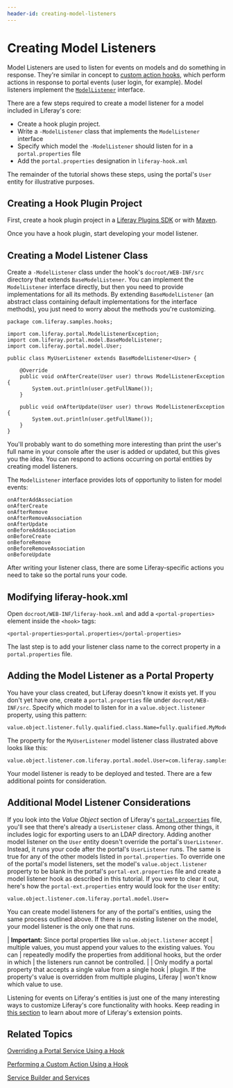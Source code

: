 ```yaml
---
header-id: creating-model-listeners
---
```


# Creating Model Listeners

Model Listeners are used to listen for events on models and do something
in response. They're similar in concept to [custom action hooks](/docs/6-2/tutorials/-/knowledge_base/t/performing-a-custom-action-using-a-hook),
which perform actions in response to portal events (user login, for
example). Model listeners implement the
[`ModelListener`](https://docs.liferay.com/portal/6.2/javadocs-all/com/liferay/portal/model/ModelListener.html)
interface.

There are a few steps required to create a model listener for a model included in
Liferay's core:

- Create a hook plugin project.
- Write a `-ModelListener` class that implements the `ModelListener` interface
- Specify which model the `-ModelListener` should listen for in a
  `portal.properties` file
- Add the `portal.properties` designation in `liferay-hook.xml`

The remainder of the tutorial shows these steps, using the portal's `User`
entity for illustrative purposes.

## Creating a Hook Plugin Project

First, create a hook plugin project in a [Liferay Plugins SDK](/docs/6-2/tutorials/-/knowledge_base/t/creating-a-hook-project-in-the-plugins-sdk)
or with 
[Maven](/docs/6-2/tutorials/-/knowledge_base/t/developing-liferay-hook-plugins-with-maven).

Once you have a hook plugin, start developing your model listener.

## Creating a Model Listener Class

Create a `-ModelListener` class under the hook's `docroot/WEB-INF/src`
directory that extends `BaseModelListener`. You can implement the
`ModelListener` interface directly, but then you need to provide
implementations for all its methods. By extending `BaseModelListener` (an
abstract class containing default implementations for the interface methods),
you just need to worry about the methods you're customizing.


    package com.liferay.samples.hooks;

    import com.liferay.portal.ModelListenerException;
    import com.liferay.portal.model.BaseModelListener;
    import com.liferay.portal.model.User;

    public class MyUserListener extends BaseModelListener<User> {
        
        @Override
        public void onAfterCreate(User user) throws ModelListenerException {
            System.out.println(user.getFullName());
        }
        
        public void onAfterUpdate(User user) throws ModelListenerException {
            System.out.println(user.getFullName());
        }
    }

You'll probably want to do something more interesting than print the user's
full name in your console after the user is added or updated, but this gives you
the idea. You can respond to actions occurring on portal entities by creating
model listeners.

The `ModelListener` interface provides lots of opportunity to listen for model
events:

    onAfterAddAssociation
    onAfterCreate
    onAfterRemove
    onAfterRemoveAssociation
    onAfterUpdate
    onBeforeAddAssociation
    onBeforeCreate
    onBeforeRemove
    onBeforeRemoveAssociation
    onBeforeUpdate

After writing your listener class, there are some Liferay-specific actions you
need to take so the portal runs your code.

## Modifying liferay-hook.xml

Open `docroot/WEB-INF/liferay-hook.xml` and add a `<portal-properties>`
element inside the `<hook>` tags: 

    <portal-properties>portal.properties</portal-properties>

The last step is to add your listener class name to the correct property in a
`portal.properties` file.

## Adding the Model Listener as a Portal Property

You have your class created, but Liferay doesn't know it exists yet. If you
don't yet have one, create a `portal.properties` file under
`docroot/WEB-INF/src`. Specify which model to listen for in a
`value.object.listener` property, using this pattern:

    value.object.listener.fully.qualified.class.Name=fully.qualified.MyModelListener

The property for the `MyUserListener` model listener class illustrated above
looks like this: 

    value.object.listener.com.liferay.portal.model.User=com.liferay.samples.hooks.MyUserListener

Your model listener is ready to be deployed and tested. There are a few
additional points for consideration.

## Additional Model Listener Considerations

If you look into the *Value Object* section of Liferay's
[`portal.properties`](https://docs.liferay.com/portal/6.2/propertiesdoc/portal.properties.html#Value%20Object)
file, you'll see that there's already a `UserListener` class. Among other
things, it includes logic for exporting users to an LDAP directory. Adding
another model listener on the `User` entity doesn't override the portal's
`UserListener`. Instead, it runs your code after the portal's `UserListener`
runs. The same is true for any of the other models listed in
`portal.properties`. To override one of the portal's model listeners, set the
model's `value.object.listener` property to be blank in the portal's
`portal-ext.properties` file and create a model listener hook as described in
this tutorial. If you were to clear it out, here's how the
`portal-ext.properties` entry would look for the `User` entity:

    value.object.listener.com.liferay.portal.model.User=

You can create model listeners for any of the portal's entities, using the
same process outlined above. If there is no existing listener on the model, your
model listener is the only one that runs.

| **Important:** Since portal properties like `value.object.listener` accept
| multiple values, you must append your values to the existing values. You can
| repeatedly modify the properties from additional hooks, but the order in which
| the listeners run cannot be controlled.
| 
| Only modify a portal property that accepts a single value from a single hook
| plugin. If the property's value is overridden from multiple plugins, Liferay
| won't know which value to use.

Listening for events on Liferay's entities is just one of the many interesting
ways to customize Liferay's core functionality with hooks. Keep reading in 
[this section](/docs/6-2/tutorials/-/knowledge_base/t/customizing-liferay-portal) to
learn about more of Liferay's extension points. 

## Related Topics

[Overriding a Portal Service Using a Hook](/docs/6-2/tutorials/-/knowledge_base/t/overriding-a-portal-service-using-a-hook)

[Performing a Custom Action Using a Hook](/docs/6-2/tutorials/-/knowledge_base/t/performing-a-custom-action-using-a-hook)

[Service Builder and Services](/docs/6-2/tutorials/-/knowledge_base/t/service-builder)
